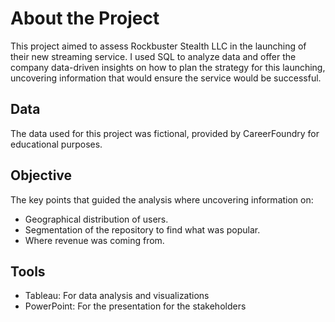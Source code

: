 # About the Project
This project aimed to assess Rockbuster Stealth LLC in the launching of their new streaming service. I used SQL to analyze data and offer the company data-driven insights on how to plan the strategy for this launching, uncovering information that would ensure the service would be successful.
## Data
The data used for this project was fictional, provided by CareerFoundry for educational purposes.
## Objective
The key points that guided the analysis where uncovering information on:
- Geographical distribution of users.
- Segmentation of the repository to find what was popular.
- Where revenue was coming from.
## Tools
- Tableau: For data analysis and visualizations
- PowerPoint: For the presentation for the stakeholders
